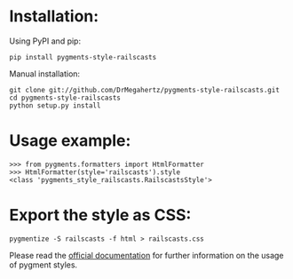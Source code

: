 Installation:
=============

Using PyPI and pip:

    pip install pygments-style-railscasts

Manual installation:

    git clone git://github.com/DrMegahertz/pygments-style-railscasts.git
    cd pygments-style-railscasts
    python setup.py install


Usage example:
==============

    >>> from pygments.formatters import HtmlFormatter
    >>> HtmlFormatter(style='railscasts').style
    <class 'pygments_style_railscasts.RailscastsStyle'>


Export the style as CSS:
========================

    pygmentize -S railscasts -f html > railscasts.css


Please read the [official documentation][pygments] for further information
on the usage of pygment styles.


[pygments]: http://pygments.org/docs/
